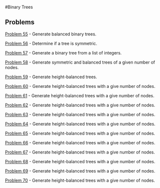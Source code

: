 #Binary Trees

## Problems

[Problem 55](p/p55.md) - Generate balanced binary trees.

[Problem 56](p/p56.md) - Determine if a tree is symmetric.

[Problem 57](p/p57.md) - Generate a binary tree from a list of integers.

[Problem 58](p/p58.md) - Generate symmetric and balanced trees of a given number of nodes.

[Problem 59](p/p59.md) - Generate height-balanced trees.

[Problem 60](p/p60.md) -  Generate height-balanced trees with a give number of nodes. 

[Problem 61](p/p61.md) - Generate height-balanced trees with a give number of nodes.

[Problem 62](p/p62.md) - Generate height-balanced trees with a give number of nodes.

[Problem 63](p/p63.md) - Generate height-balanced trees with a give number of nodes.

[Problem 64](p/p64.md) - Generate height-balanced trees with a give number of nodes.

[Problem 65](p/p65.md) - Generate height-balanced trees with a give number of nodes.

[Problem 66](p/p66.md) - Generate height-balanced trees with a give number of nodes.

[Problem 67](p/p67.md) - Generate height-balanced trees with a give number of nodes.

[Problem 68](p/p68.md) - Generate height-balanced trees with a give number of nodes.

[Problem 69](p/p69.md) - Generate height-balanced trees with a give number of nodes.

[Problem 70](p/p70.md) - Generate height-balanced trees with a give number of nodes.




